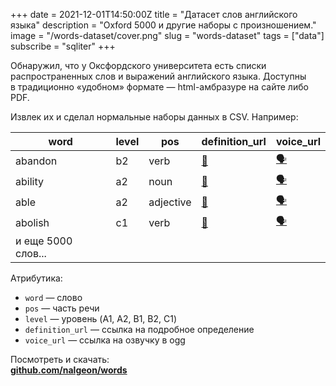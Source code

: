 +++
date = 2021-12-01T14:50:00Z
title = "Датасет слов английского языка"
description = "Oxford 5000 и другие наборы с произношением."
image = "/words-dataset/cover.png"
slug = "words-dataset"
tags = ["data"]
subscribe = "sqliter"
+++

Обнаружил, что у Оксфордского университета есть списки распространенных слов и выражений английского языка. Доступны в традиционно «удобном» формате — html-амбразуре на сайте либо PDF.

Извлек их и сделал нормальные наборы данных в CSV. Например:

| word | level | pos | definition_url | voice_url |
| ---  | --- | --- | --- | --- |
| abandon | b2 | verb | [📄](https://www.oxfordlearnersdictionaries.com/definition/english/abandon_1) | [🗣️](https://www.oxfordlearnersdictionaries.com/media/english/us_pron_ogg/a/aba/aband/abandon__us_2.ogg) |
| ability | a2 | noun | [📄](https://www.oxfordlearnersdictionaries.com/definition/english/ability_1) | [🗣️](https://www.oxfordlearnersdictionaries.com/media/english/us_pron_ogg/a/abi/abili/ability__us_4.ogg) |
| able | a2 | adjective | [📄](https://www.oxfordlearnersdictionaries.com/definition/english/able_1) | [🗣️](https://www.oxfordlearnersdictionaries.com/media/english/us_pron_ogg/a/abl/able_/able__us_2.ogg) |
| abolish | c1 | verb | [📄](https://www.oxfordlearnersdictionaries.com/definition/english/abolish) | [🗣️](https://www.oxfordlearnersdictionaries.com/media/english/us_pron_ogg/a/abo/aboli/abolish__us_1.ogg) |
| и еще 5000 слов... |

Атрибутика:

-   `word` — слово
-   `pos` — часть речи
-   `level` — уровень (A1, A2, B1, B2, C1)
-   `definition_url` — ссылка на подробное определение
-   `voice_url` — ссылка на озвучку в ogg

<!-- <p class="big">
<a href="https://github.com/nalgeon/words">github.com/nalgeon/words</a>
</p> -->

Посмотреть и скачать:<br>
[**github.com/nalgeon/words**](https://github.com/nalgeon/words)
